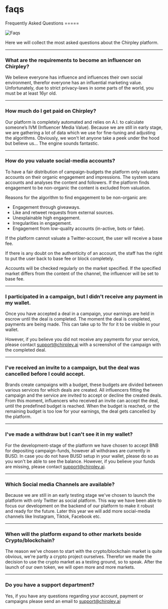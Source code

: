 # faqs

Frequently Asked Questions =====

![Faqs](\_static/images/faqs.png)

Here we will collect the most asked questions about the Chirpley platform.

***

### What are the requirements to become an influencer on Chirpley?

We believe everyone has influence and influences their own social environment, therefor everyone has an influential marketing value. Unfortunately, due to strict privacy-laws in some parts of the world, you must be at least 16yr old.

***

### How much do I get paid on Chirpley?&#x20;

Our platform is completely automated and relies on A.I. to calculate someone’s IVM (Influencer Media Value). Because we are still in early stage, we are gathering a lot of data which we use for fine-tuning and adjusting the algorithms. Obviously, we won't let anyone take a peek under the hood but believe us... The engine sounds fantastic.

***

### How do you valuate social-media accounts?&#x20;

To have a fair distribution of campaign-budgets the platform only valuates accounts on their organic engagement and impressions. The system scans accounts and analyses the content and followers. If the platform finds engagement to be non-organic the content is excluded from valuation.

Reasons for the algorithm to find engagement to be non-organic are:

* Engagement through giveaways.
* Like and retweet requests from external sources.
* Unexplainable high engagement.
* Irregularities in engagement.
* Engagement from low-quality accounts (in-active, bots or fake).

If the platform cannot valuate a Twitter-account, the user will receive a base fee.

If there is any doubt on the authenticity of an account, the staff has the right to put the user back to base fee or block completely.

Accounts will be checked regularly on the market specified. If the specified market differs from the content of the channel, the influencer will be set to base fee.

***

### I participated in a campaign, but I didn't receive any payment in my wallet.

Once you have accepted a deal in a campaign, your earnings are held in escrow until the deal is completed. The moment the deal is completed, payments are being made. This can take up to 1hr for it to be visible in your wallet.

However, if you believe you did not receive any payments for your service, please contact [support@chirpley.ai](mailto:support@chirpley.ai) with a screenshot of the campaign with the completed deal.

***

### I've received an invite to a campaign, but the deal was cancelled before I could accept.

Brands create campaigns with a budget, these budgets are divided between various services for which deals are created. All influencers fitting the campaign and the service are invited to accept or decline the created deals. From this moment, influencers who received an invite can accept the deal, until the predefined budget is reached. When the budget is reached, or the remaining budget is too low for your earnings, the deal gets cancelled by the platform.

***

### I've made a withdraw but I can't see it in my wallet?

For the development-stage of the platform we have chosen to accept BNB for depositing campaign-funds, however all withdraws are currently in BUSD. In case you do not have BUSD setup in your wallet, please do so as you won't be able to see the balance. However, if you believe your funds are missing, please contact [support@chirpley.ai](mailto:support@chirpley.ai).

***

### Which Social media Channels are available?&#x20;

Because we are still in an early testing stage we've chosen to launch the platform with only Twitter as social platform. This way we have been able to focus our development on the backend of our platform to make it robust and ready for the future. Later this year we will add more social-media channels like Instagram, Tiktok, Facebook etc.

***

### When will the platform expand to other markets beside Crypto/blockchain?

The reason we've chosen to start with the crypto/blockchain market is quite obvious, we're partly a crypto project ourselves. Therefor we made the decision to use the crypto market as a testing ground, so to speak. After the launch of our own token, we will open more and more markets.

***

### Do you have a support department?

Yes, if you have any questions regarding your account, payment or campaigns please send an email to [support@chirpley.ai](mailto:support@chirpley.ai)
